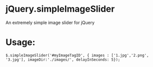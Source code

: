 jQuery.simpleImageSlider
========================

An extremely simple image slider for jQuery

Usage:
=========================

```$.simpleImageSlider('#myImageTagID', { images : ['1.jpg','2.png', '3.jpg'], imageDir:'./images/', delayInSeconds: 5});```

